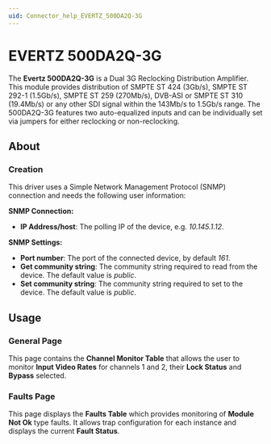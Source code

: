```yaml
---
uid: Connector_help_EVERTZ_500DA2Q-3G
---
```


# EVERTZ 500DA2Q-3G

The **Evertz 500DA2Q-3G** is a Dual 3G Reclocking Distribution Amplifier. This module provides distribution of SMPTE ST 424 (3Gb/s), SMPTE ST 292-1 (1.5Gb/s), SMPTE ST 259 (270Mb/s), DVB-ASI or SMPTE ST 310 (19.4Mb/s) or any other SDI signal within the 143Mb/s to 1.5Gb/s range. The 500DA2Q-3G features two auto-equalized inputs and can be individually set via jumpers for either reclocking or non-reclocking.

## About

### Creation

This driver uses a Simple Network Management Protocol (SNMP) connection and needs the following user information:

**SNMP Connection:**

- **IP Address/host**: The polling IP of the device, e.g. *10.145.1.12*.

**SNMP Settings:**

- **Port number**: The port of the connected device, by default *161*.
- **Get community string**: The community string required to read from the device. The default value is *public*.
- **Set community string**: The community string required to set to the device. The default value is *public*.

## Usage

### General Page

This page contains the **Channel Monitor Table** that allows the user to monitor **Input Video Rates** for channels 1 and 2, their **Lock Status** and **Bypass** selected.

### Faults Page

This page displays the **Faults Table** which provides monitoring of **Module Not Ok** type faults. It allows trap configuration for each instance and displays the current **Fault Status**.
